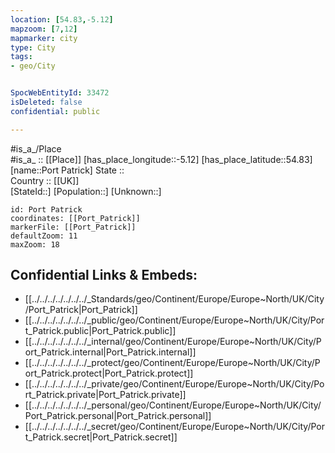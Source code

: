 ```yaml
---
location: [54.83,-5.12] 
mapzoom: [7,12] 
mapmarker: city 
type: City
tags:
- geo/City


SpocWebEntityId: 33472
isDeleted: false
confidential: public

---
```

#is_a_/Place  
#is_a_ :: [[Place]] 
[has_place_longitude::-5.12] 
[has_place_latitude::54.83] 
[name::Port Patrick] 
State ::  
Country :: [[UK]]  
[StateId::] 
[Population::] 
[Unknown::] 


```leaflet
id: Port Patrick
coordinates: [[Port_Patrick]] 
markerFile: [[Port_Patrick]] 
defaultZoom: 11 
maxZoom: 18
```


## Confidential Links & Embeds: 
- [[../../../../../../../_Standards/geo/Continent/Europe/Europe~North/UK/City/Port_Patrick|Port_Patrick]] 
- [[../../../../../../../_public/geo/Continent/Europe/Europe~North/UK/City/Port_Patrick.public|Port_Patrick.public]] 
- [[../../../../../../../_internal/geo/Continent/Europe/Europe~North/UK/City/Port_Patrick.internal|Port_Patrick.internal]] 
- [[../../../../../../../_protect/geo/Continent/Europe/Europe~North/UK/City/Port_Patrick.protect|Port_Patrick.protect]] 
- [[../../../../../../../_private/geo/Continent/Europe/Europe~North/UK/City/Port_Patrick.private|Port_Patrick.private]] 
- [[../../../../../../../_personal/geo/Continent/Europe/Europe~North/UK/City/Port_Patrick.personal|Port_Patrick.personal]] 
- [[../../../../../../../_secret/geo/Continent/Europe/Europe~North/UK/City/Port_Patrick.secret|Port_Patrick.secret]] 

